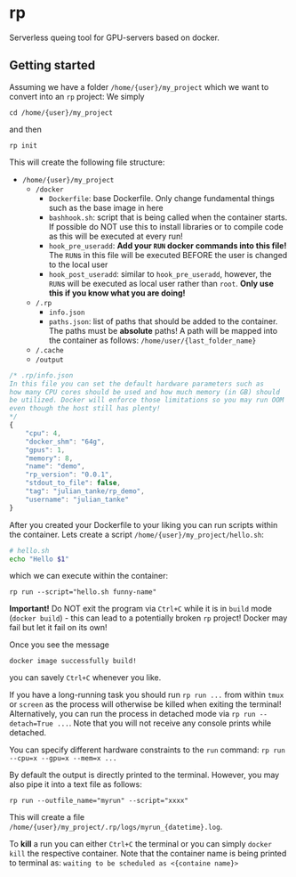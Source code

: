 # rp

Serverless queing tool for GPU-servers based on docker.

## Getting started

Assuming we have a folder `/home/{user}/my_project` which we want to convert into an `rp` project:
We simply 
```
cd /home/{user}/my_project
```
and then
```
rp init
```
This will create the following file structure:
* `/home/{user}/my_project`
  * `/docker`
    * `Dockerfile`: base Dockerfile. Only change fundamental things such as the base image in here
    * `bashhook.sh`: script that is being called when the container starts. If possible do NOT use this to install libraries or to compile code as this will be executed at every run!
    * `hook_pre_useradd`: **Add your `RUN` docker commands into this file!** The `RUN`s in this file will be executed BEFORE the user is changed to the local user
    * `hook_post_useradd`: similar to `hook_pre_useradd`, however, the `RUN`s will be executed as local user rather than `root`. **Only use this if you know what you are doing!**
  * `/.rp`
    * `info.json`
    * `paths.json`: list of paths that should be added to the container. The paths must be **absolute** paths! A path will be mapped into the container as follows: `/home/user/{last_folder_name}`
  * `/.cache`
  * `/output`

```javascript
/* .rp/info.json 
In this file you can set the default hardware parameters such as
how many CPU cores should be used and how much memory (in GB) should
be utilized. Docker will enforce those limitations so you may run OOM
even though the host still has plenty!
*/
{
    "cpu": 4,
    "docker_shm": "64g",
    "gpus": 1,
    "memory": 8,
    "name": "demo",
    "rp_version": "0.0.1",
    "stdout_to_file": false,
    "tag": "julian_tanke/rp_demo",
    "username": "julian_tanke"
}
```

After you created your Dockerfile to your liking you can run scripts within the container.
Lets create a script `/home/{user}/my_project/hello.sh`:
```bash
# hello.sh
echo "Hello $1"
```
which we can execute within the container:
```
rp run --script="hello.sh funny-name"
```
**Important!** Do NOT exit the program via `Ctrl+C` while it is in `build` mode (`docker build`) - this can lead to a potentially broken `rp` project! Docker may fail but let it fail on its own!

Once you see the message
```
docker image successfully build!
```
you can savely `Ctrl+C` whenever you like.

If you have a long-running task you should run ```rp run ...``` from within `tmux` or `screen` as the process will otherwise be killed when exiting the terminal! Alternatively, you can run the process in detached mode via ```rp run --detach=True ...```. Note that you will not receive any console prints while detached.

You can specify different hardware constraints to the `run` command:
```rp run --cpu=x --gpu=x --mem=x ...```

By default the output is directly printed to the terminal. However, you may also pipe it into a text file as follows:
```
rp run --outfile_name="myrun" --script="xxxx"
```
This will create a file `/home/{user}/my_project/.rp/logs/myrun_{datetime}.log`.

To **kill** a run you can either `Ctrl+C` the terminal or you can simply `docker kill` the respective container. Note that the container name is being printed to terminal as:
```waiting to be scheduled as <{containe name}>```
